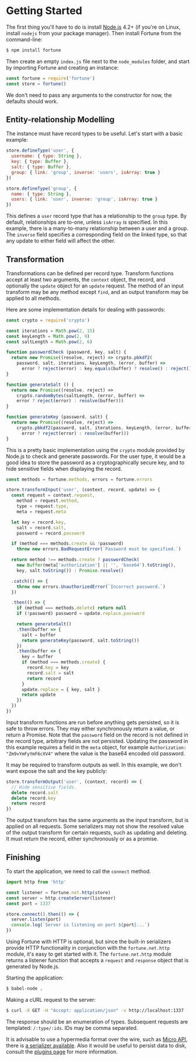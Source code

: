 # Getting Started

The first thing you'll have to do is install [Node.js](https://nodejs.org/) 4.2+ (if you're on Linux, install `nodejs` from your package manager). Then install Fortune from the command-line:

```sh
$ npm install fortune
```

Then create an empty `index.js` file next to the `node_modules` folder, and start by importing Fortune and creating an instance:

```js
const fortune = require('fortune')
const store = fortune()
```

We don't need to pass any arguments to the constructor for now, the defaults should work.


## Entity-relationship Modelling

The instance must have record types to be useful. Let's start with a basic example:

```js
store.defineType('user', {
  username: { type: String },
  key: { type: Buffer },
  salt: { type: Buffer },
  group: { link: 'group', inverse: 'users', isArray: true }
})

store.defineType('group', {
  name: { type: String },
  users: { link: 'user', inverse: 'group', isArray: true }
})
```

This defines a `user` record type that has a relationship to the `group` type. By default, relationships are to-one, unless `isArray` is specified. In this example, there is a many-to-many relationship between a user and a group. The `inverse` field specifies a corresponding field on the linked type, so that any update to either field will affect the other.


## Transformation

Transformations can be defined per record type. Transform functions accept at least two arguments, the `context` object, the record, and optionally the `update` object for an `update` request. The method of an input transform may be any method except `find`, and an output transform may be applied to all methods.

Here are some implementation details for dealing with passwords:

```js
const crypto = require('crypto')

const iterations = Math.pow(2, 15)
const keyLength = Math.pow(2, 9)
const saltLength = Math.pow(2, 6)

function passwordCheck (password, key, salt) {
  return new Promise((resolve, reject) => crypto.pbkdf2(
    password, salt, iterations, keyLength, (error, buffer) =>
      error ? reject(error) : key.equals(buffer) ? resolve() : reject()))
}

function generateSalt () {
  return new Promise((resolve, reject) =>
    crypto.randomBytes(saltLength, (error, buffer) =>
    error ? reject(error) : resolve(buffer)))
}

function generateKey (password, salt) {
  return new Promise((resolve, reject) =>
    crypto.pbkdf2(password, salt, iterations, keyLength, (error, buffer) =>
      error ? reject(error) : resolve(buffer)))
}
```

This is a pretty basic implementation using the `crypto` module provided by Node.js to check and generate passwords. For the user type, it would be a good idea to store the password as a cryptographically secure key, and to hide sensitive fields when displaying the record.

```js
const methods = fortune.methods, errors = fortune.errors

store.transformInput('user', (context, record, update) => {
  const request = context.request,
    method = request.method,
    type = request.type,
    meta = request.meta

  let key = record.key,
    salt = record.salt,
    password = record.password

  if (method === methods.create && !password)
    throw new errors.BadRequestError(`Password must be specified.`)

  return method !== methods.create ? passwordCheck(
    new Buffer(meta['authorization'] || '', 'base64').toString(),
    key, salt.toString()) : Promise.resolve()

  .catch(() => {
    throw new errors.UnauthorizedError(`Incorrect password.`)
  })

  .then(() => {
    if (method === methods.delete) return null
    if (!password) password = update.replace.password

    return generateSalt()
    .then(buffer => {
      salt = buffer
      return generateKey(password, salt.toString())
    })
    .then(buffer => {
      key = buffer
      if (method === methods.create) {
        record.key = key
        record.salt = salt
        return record
      }
      update.replace = { key, salt }
      return update
    })
  })
})
```

Input transform functions are run before anything gets persisted, so it is safe to throw errors. They may either synchronously return a value, or return a Promise. Note that the `password` field on the record is not defined in the record type, arbitrary fields are not persisted. Updating the password in this example requires a field in the `meta` object, for example `Authorization: "Zm9vYmFyYmF6cXV4"` where the value is the base64 encoded old password.

It may be required to transform outputs as well. In this example, we don't want expose the salt and the key publicly:

```js
store.transformOutput('user', (context, record) => {
  // Hide sensitive fields.
  delete record.salt
  delete record.key
  return record
})
```

The output transform has the same arguments as the input transform, but is applied on all requests. Some serializers may not show the resolved value of the output transform for certain requests, such as updating and deleting. It must return the record, either synchronously or as a promise.


## Finishing

To start the application, we need to call the `connect` method.

```js
import http from 'http'

const listener = fortune.net.http(store)
const server = http.createServer(listener)
const port = 1337

store.connect().then(() => {
  server.listen(port)
  console.log(`Server is listening on port ${port}...`)
})
```

Using Fortune with HTTP is optional, but since the built-in serializers provide HTTP functionality in conjunction with the `fortune.net.http` module, it's easy to get started with it. The `fortune.net.http` module returns a listener function that accepts a `request` and `response` object that is generated by Node.js.

Starting the application:

```sh
$ babel-node .
```


Making a cURL request to the server:

```sh
$ curl -X GET -H "Accept: application/json" -v http://localhost:1337
```

The response should be an enumeration of types. Subsequent requests are templated: `/:type/:ids`. IDs may be comma separated.

It is advisable to use a hypermedia format over the wire, such as [Micro API](http://micro-api.org), there is [a serializer available](https://github.com/fortunejs/fortune-micro-api). Also it would be useful to persist data to disk, consult the [plugins page](http://fortunejs.com/plugins/) for more information.
